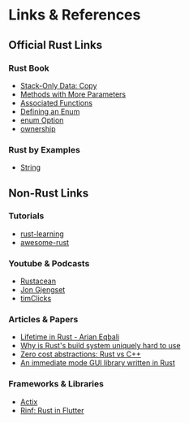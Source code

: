 # Links & References

## Official Rust Links

### Rust Book

- [Stack-Only Data: Copy][stack-only-copy]
- [Methods with More Parameters][mwmp]
- [Associated Functions][af]
- [Defining an Enum][dae]
- [enum Option][eo]
- [ownership]

### Rust by Examples

- [String][rbye-str]

## Non-Rust Links

### Tutorials

- [rust-learning]
- [awesome-rust]

### Youtube & Podcasts

- [Rustacean]
- [Jon Gjengset][JonGjengset]
- [timClicks]

### Articles & Papers

- [Lifetime in Rust - Arian Eqbali][LifetimeRustArianEqbali]
- [Why is Rust's build system uniquely hard to use][wrbsuhu]
- [Zero cost abstractions: Rust vs C++][zcbrcpp]
- [An immediate mode GUI library written in Rust][regui]

### Frameworks & Libraries

- [Actix]
- [Rinf: Rust in Flutter][rinf]
<!-- links -->
[JonGjengset]: https://www.youtube.com/@jonhoo
[Rustacean]: https://rustacean-station.org
[wrbsuhu]:https://jyn.dev/bootstrapping-rust-in-2023
[rbye-str]: https://doc.rust-lang.org/rust-by-example/std/str.html
[stack-only-copy]: https://doc.rust-lang.org/book/ch04-01-what-is-ownership.html#stack-only-data-copy
[mwmp]: https://doc.rust-lang.org/book/ch05-03-method-syntax.html#methods-with-more-parameters
[af]: https://doc.rust-lang.org/book/ch05-03-method-syntax.html#associated-functions
[dae]: https://doc.rust-lang.org/book/ch06-01-defining-an-enum.html#defining-an-enum
[eo]: https://doc.rust-lang.org/book/ch06-01-defining-an-enum.html#the-option-enum-and-its-advantages-over-null-values
[ownership]: https://doc.rust-lang.org/book/ch04-01-what-is-ownership.html
[rust-learning]: https://github.com/ctjhoa/rust-learning
[awesome-rust]: https://github.com/rust-unofficial/awesome-rust/
[zcbrcpp]: https://www.rottedfrog.co.uk/?p=24
[timClicks]: https://www.youtube.com/@timClicks
[LifetimeRustArianEqbali]: https://ariyan-eghbal.github.io/posts/rust_lifetimes/
[regui]: https://www.egui.rs
[actix]: https://actix.rs
[rinf]: https://github.com/cunarist/rinf
